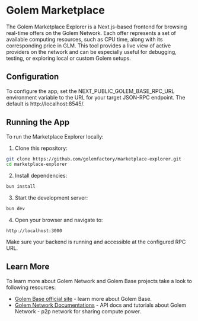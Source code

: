 # Golem Marketplace

The Golem Marketplace Explorer is a Next.js-based frontend for browsing real-time offers on the Golem Network. Each offer represents a set of available computing resources, such as CPU time, along with its corresponding price in GLM. This tool provides a live view of active providers on the network and can be especially useful for debugging, testing, or exploring local or custom Golem setups.


## Configuration

To configure the app, set the NEXT_PUBLIC_GOLEM_BASE_RPC_URL environment variable to the URL for your target JSON-RPC endpoint. The default is http://localhost:8545/.

## Running the App

To run the Marketplace Explorer locally:

1. Clone this repository:

```bash
git clone https://github.com/golemfactory/marketplace-explorer.git
cd marketplace-explorer
```

2. Install dependencies:

```bash
bun install
```

3. Start the development server:

```bash
bun dev
```

4. Open your browser and navigate to:

```
http://localhost:3000
```

Make sure your backend is running and accessible at the configured RPC URL.

## Learn More

To learn more about Golem Network and Golem Base projects take a look to following resources:

- [Golem Base official site](https://golem-base.io) - learn more about Golem Base.
- [Golem Network Documentations](https://docs.golem.network) - API docs and tutorials about Golem Network - p2p network for sharing compute power.
